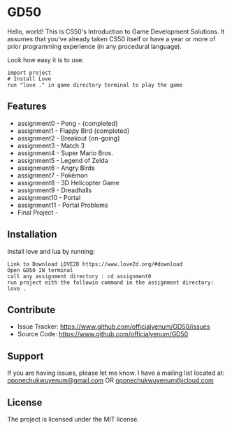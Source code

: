 GD50
========

Hello, world! This is CS50's Introduction to Game Development Solutions. 
It assumes that you've already taken CS50 itself or have a year or more of prior programming experience (in any procedural language).

Look how easy it is to use:

    import project
    # Install Love
    run "love ." in game directory terminal to play the game

Features
--------

- assignment0 - Pong - {completed}
- assignment1 - Flappy Bird {completed}
- assignment2 - Breakout {on-going}
- assignment3 - Match 3
- assignment4 - Super Mario Bros.
- assignment5 - Legend of Zelda
- assignment6 - Angry Birds
- assignment7 - Pokémon
- assignment8 - 3D Helicopter Game
- assignment9 - Dreadhalls
- assignment10 - Portal
- assignment11 - Portal Problems
- Final Project - 

Installation
------------

Install love and lua by running:

    Link to Download LOVE2D https://www.love2d.org/#download
    Open GD50 IN terminal
    call any assignment directory : cd assignment0
    run project eith the followin command in the assignment directory: love .

Contribute
----------

- Issue Tracker: https://www.github.com/officialyenum/GD50/issues
- Source Code: https://www.github.com/officialyenum/GD50

Support
-------

If you are having issues, please let me know.
I have a mailing list located at: oponechukwuyenum@gmail.com OR oponechukwuyenum@icloud.com

License
-------

The project is licensed under the MIT license.

